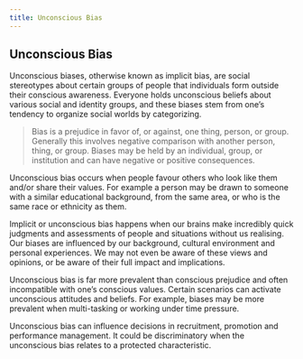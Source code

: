 ```yaml
---
title: Unconscious Bias
---
```

## Unconscious Bias

<p>Unconscious biases, otherwise known as implicit bias, are social stereotypes about certain groups of people that individuals form outside their conscious awareness. Everyone holds unconscious beliefs about various social and identity groups, and these biases stem from one’s tendency to organize social worlds by categorizing.</p>

<blockquote> Bias is a prejudice in favor of, or against, one thing, person, or group. Generally this involves negative comparison with another person, thing, or group. Biases may be held by an individual, group, or institution and can have negative or positive consequences. 
</blockquote>

<p>Unconscious bias occurs when people favour others who look like them and/or share their values. For example a person may be drawn to someone with a similar educational background, from the same area, or who is the same race or ethnicity as them.</p>

<p>Implicit or unconscious bias happens when our brains make incredibly quick judgments and assessments of people and situations without us realising. Our biases are influenced by our background, cultural environment and personal experiences. We may not even be aware of these views and opinions, or be aware of their full impact and implications.</p>

<p>Unconscious bias is far more prevalent than conscious prejudice and often incompatible with one’s conscious values. Certain scenarios can activate unconscious attitudes and beliefs. For example, biases may be more prevalent when multi-tasking or working under time pressure.</p> 
<p>Unconscious bias can influence decisions in recruitment, promotion and performance management. It could be discriminatory when the unconscious bias relates to a protected characteristic.</p>



